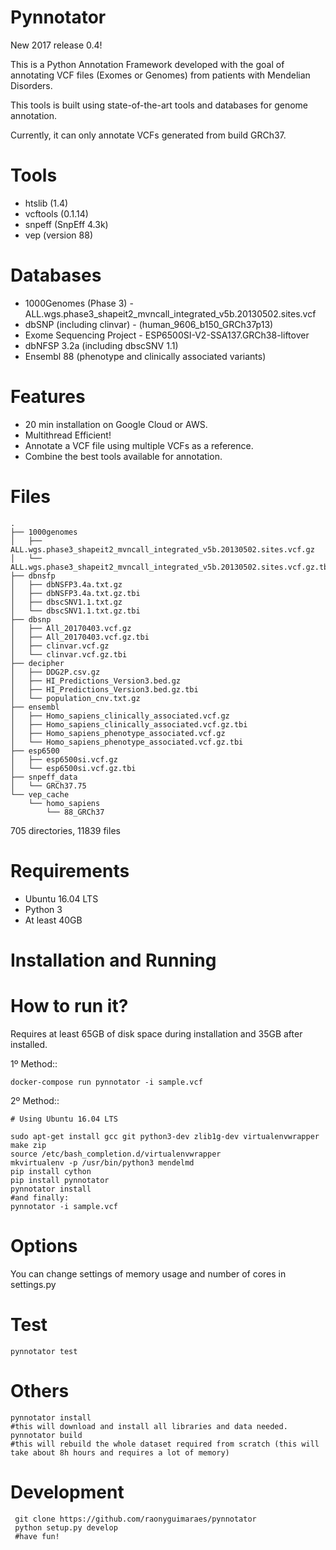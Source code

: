 # Pynnotator

New 2017 release 0.4!

This is a Python Annotation Framework developed with the goal of annotating VCF files (Exomes or Genomes) from patients with Mendelian Disorders.

This tools is built using state-of-the-art tools and databases for genome annotation.

Currently, it can only annotate VCFs generated from build GRCh37.

Tools
=====

- htslib (1.4)
- vcftools (0.1.14)
- snpeff (SnpEff 4.3k)
- vep (version 88)

Databases
=========

- 1000Genomes (Phase 3) - ALL.wgs.phase3_shapeit2_mvncall_integrated_v5b.20130502.sites.vcf 
- dbSNP (including clinvar) - (human_9606_b150_GRCh37p13)
- Exome Sequencing Project - ESP6500SI-V2-SSA137.GRCh38-liftover
- dbNFSP 3.2a (including dbscSNV 1.1)
- Ensembl 88 (phenotype and clinically associated variants)

Features
========

- 20 min installation on Google Cloud or AWS.
- Multithread Efficient!
- Annotate a VCF file using multiple VCFs as a reference.
- Combine the best tools available for annotation.

Files
=====


    .
    ├── 1000genomes
    │   ├── ALL.wgs.phase3_shapeit2_mvncall_integrated_v5b.20130502.sites.vcf.gz
    │   └── ALL.wgs.phase3_shapeit2_mvncall_integrated_v5b.20130502.sites.vcf.gz.tbi
    ├── dbnsfp
    │   ├── dbNSFP3.4a.txt.gz
    │   ├── dbNSFP3.4a.txt.gz.tbi
    │   ├── dbscSNV1.1.txt.gz
    │   └── dbscSNV1.1.txt.gz.tbi
    ├── dbsnp
    │   ├── All_20170403.vcf.gz
    │   ├── All_20170403.vcf.gz.tbi
    │   ├── clinvar.vcf.gz
    │   └── clinvar.vcf.gz.tbi
    ├── decipher
    │   ├── DDG2P.csv.gz
    │   ├── HI_Predictions_Version3.bed.gz
    │   ├── HI_Predictions_Version3.bed.gz.tbi
    │   └── population_cnv.txt.gz
    ├── ensembl
    │   ├── Homo_sapiens_clinically_associated.vcf.gz
    │   ├── Homo_sapiens_clinically_associated.vcf.gz.tbi
    │   ├── Homo_sapiens_phenotype_associated.vcf.gz
    │   └── Homo_sapiens_phenotype_associated.vcf.gz.tbi
    ├── esp6500
    │   ├── esp6500si.vcf.gz
    │   └── esp6500si.vcf.gz.tbi
    ├── snpeff_data
    │   └── GRCh37.75
    └── vep_cache
        └── homo_sapiens
            └── 88_GRCh37

705 directories, 11839 files

Requirements
============

- Ubuntu 16.04 LTS
- Python 3
- At least 40GB

Installation and Running
========================


How to run it?
==============

Requires at least 65GB of disk space during installation and 35GB after installed.

1º Method::

    docker-compose run pynnotator -i sample.vcf

2º Method::

    # Using Ubuntu 16.04 LTS

    sudo apt-get install gcc git python3-dev zlib1g-dev virtualenvwrapper make zip
    source /etc/bash_completion.d/virtualenvwrapper
    mkvirtualenv -p /usr/bin/python3 mendelmd
    pip install cython
    pip install pynnotator
    pynnotator install
    #and finally:
    pynnotator -i sample.vcf


Options
=======

You can change settings of memory usage and number of cores in settings.py

Test
====

    pynnotator test


Others
======

    pynnotator install
    #this will download and install all libraries and data needed.
    pynnotator build
    #this will rebuild the whole dataset required from scratch (this will take about 8h hours and requires a lot of memory)

Development
===========

     git clone https://github.com/raonyguimaraes/pynnotator
     python setup.py develop
     #have fun!